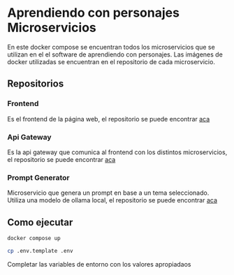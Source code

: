 # Aprendiendo con personajes Microservicios

En este docker compose se encuentran todos los microservicios que se utilizan en el el software de aprendiendo con personajes.
Las imágenes de docker utilizadas se encuentran en el repositorio de cada microservicio.

## Repositorios

### Frontend

Es el frontend de la página web, el repositorio se puede encontrar [aca](https://github.com/reels-automation/reels-automation-frontend-new)

### Api Gateway

Es la api gateway que comunica al frontend con los distintos microservicios, el repositorio se puede encontrar [aca](https://github.com/reels-automation/reels-automation-api-gateway-new)

### Prompt Generator

Microservicio que genera un prompt en base a un tema seleccionado. Utiliza una modelo de ollama local, el repositorio se puede encontrar [aca](https://github.com/reels-automation/reels-automation-prompt-generator)

## Como ejecutar

```bash
docker compose up
```

```bash
cp .env.template .env
```

Completar las variables de entorno con los valores apropiadaos